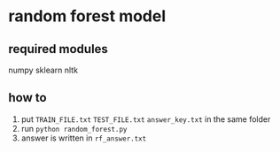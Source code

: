 # random forest model
## required modules
numpy
sklearn
nltk

## how to
1. put `TRAIN_FILE.txt` `TEST_FILE.txt` `answer_key.txt` in the same folder
2. run `python random_forest.py`
3. answer is written in `rf_answer.txt`
